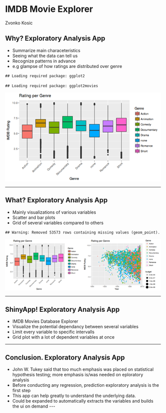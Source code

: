 IMDB Movie Explorer
================
Zvonko Kosic

Why? Exploratory Analysis App
-----------------------------

-   Summarize main characeteristics
-   Seeing what the data can tell us
-   Recognize patterns in advance
-   e.g glampse of how ratings are distributed over genre

<!-- -->

    ## Loading required package: ggplot2

    ## Loading required package: ggplot2movies

![](README_files/figure-markdown_github-ascii_identifiers/unnamed-chunk-2-1.png)

------------------------------------------------------------------------

What? Exploratory Analysis App
------------------------------

-   Mainly visualizations of various variables
-   Scatter and bar plots
-   Grid of several variables compared to others

<!-- -->

    ## Warning: Removed 53573 rows containing missing values (geom_point).

![](README_files/figure-markdown_github-ascii_identifiers/unnamed-chunk-3-1.png)

------------------------------------------------------------------------

ShinyApp! Exploratory Analysis App
----------------------------------

-   IMDB Movies Database Explorer
-   Visualize the potential dependancy between several variables
-   Limit every variable to specific intervalls
-   Grid plot with a lot of dependent variables at once

------------------------------------------------------------------------

Conclusion. Exploratory Analysis App
------------------------------------

-   John W. Tukey said that too much emphasis was placed on statistical hypothesis testing; more emphasis is/was needed on eploratory analysis
-   Before conducting any regression, prediction exploratory analysis is the first step
-   This app can help greatly to understand the underlying data.
-   Could be expanded to automatically extracts the variables and builds the ui on demand ---
